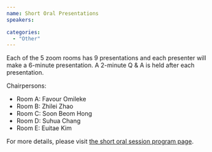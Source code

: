 ```yaml
---
name: Short Oral Presentations
speakers:

categories:
  - "Other"
---
```

Each of the 5 zoom rooms has 9 presentations and each presenter will make a 6-minute presentation. A 2-minute Q & A is held after each presentation.


Chairpersons:

- Room A: Favour Omileke
- Room B: Zhilei Zhao
- Room C: Soon Beom Hong
- Room D: Suhua Chang
- Room E: Euitae Kim

For more details, please visit [the short oral session program page](/2022/program/#shortoral).


